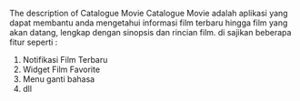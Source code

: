 The description of Catalogue Movie
Catalogue Movie adalah aplikasi yang dapat membantu anda mengetahui informasi film terbaru hingga film yang akan datang, lengkap dengan sinopsis dan rincian film.
di sajikan beberapa fitur seperti :
1. Notifikasi Film Terbaru
2. Widget Film Favorite
3. Menu ganti bahasa
4. dll








